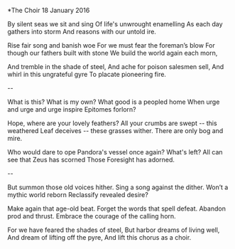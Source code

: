*The Choir
18 January 2016

By silent seas we sit and sing
Of life's unwrought enamelling
As each day gathers into storm
And reasons with our untold ire.

Rise fair song and banish woe
For we must fear the foreman’s blow
For though our fathers built with stone
We build the world again each morn,

And tremble in the shade of steel,
And ache for poison salesmen sell,
And whirl in this ungrateful gyre
To placate pioneering fire.

--

What is this? What is my own?
What good is a peopled home
When urge and urge and urge inspire
Epitomes forlorn?

Hope, where are your lovely feathers?
All your crumbs are swept -- this weathered
Leaf deceives -- these grasses wither.
There are only bog and mire.

Who would dare to ope
Pandora's vessel once again? What's left?
All can see that Zeus has scorned
Those Foresight has adorned.

--

But summon those old voices hither.
Sing a song against the dither.
Won’t a mythic world reborn
Reclassify revealed desire?

Make again that age-old beat.
Forget the words that spell defeat.
Abandon prod and thrust.
Embrace the courage of the calling horn.

For we have feared the shades of steel,
But harbor dreams of living well,
And dream of lifting off the pyre,
And lift this chorus as a choir.
